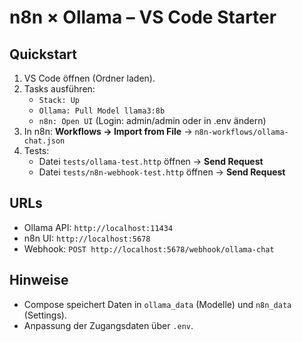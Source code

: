 # n8n × Ollama – VS Code Starter

## Quickstart

1. VS Code öffnen (Ordner laden).
2. Tasks ausführen:
   - `Stack: Up`
   - `Ollama: Pull Model llama3:8b`
   - `n8n: Open UI` (Login: admin/admin oder in .env ändern)
3. In n8n: **Workflows → Import from File** → `n8n-workflows/ollama-chat.json`
4. Tests:
   - Datei `tests/ollama-test.http` öffnen → **Send Request**
   - Datei `tests/n8n-webhook-test.http` öffnen → **Send Request**

## URLs

- Ollama API: `http://localhost:11434`
- n8n UI: `http://localhost:5678`
- Webhook: `POST http://localhost:5678/webhook/ollama-chat`

## Hinweise

- Compose speichert Daten in `ollama_data` (Modelle) und `n8n_data` (Settings).
- Anpassung der Zugangsdaten über `.env`.
